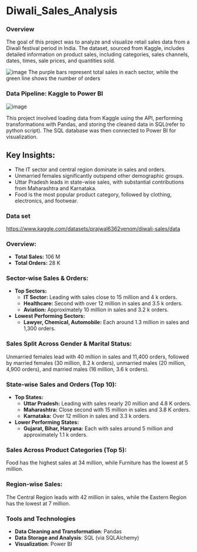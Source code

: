 # Diwali_Sales_Analysis

### Overview
The goal of this project was to analyze and visualize retail sales data from a Diwali festival period in India. The dataset, sourced from Kaggle, includes detailed information on product sales, including categories, sales channels, dates, times, sale prices, and quantities sold.

![image](https://github.com/user-attachments/assets/836e477b-c28b-4971-b56f-4726145f8246)
The purple bars represent total sales in each sector, while the green line shows the number of orders

### Data Pipeline: Kaggle to Power BI
![image](https://github.com/user-attachments/assets/d5ab0bbe-857b-4bec-bb98-9a63dba06c49)

This project involved loading data from Kaggle using the API, performing transformations with Pandas, and storing the cleaned data in SQL(refer to python script). The SQL database was then connected to Power BI for visualization.

## Key Insights:

- The IT sector and central region dominate in sales and orders.
- Unmarried females significantly outspend other demographic groups.
- Uttar Pradesh leads in state-wise sales, with substantial contributions from Maharashtra and Karnataka.
- Food is the most popular product category, followed by clothing, electronics, and footwear.

### Data set

https://www.kaggle.com/datasets/prajwal6362venom/diwali-sales/data

### Overview:

- **Total Sales:** 106 M
- **Total Orders:** 28 K

### Sector-wise Sales & Orders:

- **Top Sectors:**
    - **IT Sector:** Leading with sales close to 15 million and 4 k orders.
    - **Healthcare:** Second with over 12 million in sales and 3.5 k orders.
    - **Aviation:** Approximately 10 million in sales and 3.2 k orders.
- **Lowest Performing Sectors:**
    - **Lawyer, Chemical, Automobile:** Each around 1.3 million in sales and 1,300 orders.

### Sales Split Across Gender & Marital Status:

Unmarried females lead with 40 million in sales and 11,400 orders, followed by married females (30 million, 8.2 k orders), unmarried males (20 million, 4,900 orders), and married males (16 million, 3.6 k orders).

### State-wise Sales and Orders (Top 10):

- **Top States:**
    - **Uttar Pradesh:** Leading with sales nearly 20 million and 4.8 K orders.
    - **Maharashtra:** Close second with 15 million in sales and 3.8 K orders.
    - **Karnataka:** Over 12 million in sales and 3.3 k orders.
- **Lower Performing States:**
    - **Gujarat, Bihar, Haryana:** Each with sales around 5 million and approximately 1.1 k orders.

### Sales Across Product Categories (Top 5):

Food has the highest sales at 34 million, while Furniture has the lowest at 5 million.

### Region-wise Sales:

The Central Region leads with 42 million in sales, while the Eastern Region has the lowest at 7 million.

### Tools and Technologies

- **Data Cleaning and Transformation**: Pandas
- **Data Storage and Analysis**: SQL (via SQLAlchemy)
- **Visualization**: Power BI
